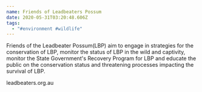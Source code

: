 ```yaml
---
name: Friends of Leadbeaters Possum
date: 2020-05-31T03:20:48.606Z
tags:
  - "#environment #wildlife"
---
```

Friends of the Leadbeater Possum(LBP) aim to engage in strategies for the conservation of LBP, monitor the status of LBP in the wild and captivity, monitor the State Government's Recovery Program for LBP and educate the public on the conservation status and threatening processes impacting the survival of LBP.

leadbeaters.org.au